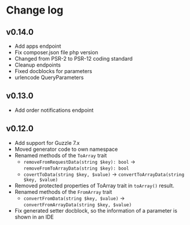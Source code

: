 # Change log

## v0.14.0

- Add apps endpoint
- Fix composer.json file php version
- Changed from PSR-2 to PSR-12 coding standard
- Cleanup endpoints
- Fixed docblocks for parameters
- urlencode QueryParameters

## v0.13.0

- Add order notifications endpoint

## v0.12.0

- Add support for Guzzle 7.x
- Moved generator code to own namespace
- Renamed methods of the `ToArray` trait
    - `removeFromRequestData(string $key): bool` -> `removeFromToArrayData(string $key): bool`
    - `covertToData(string $key, $value)` -> `convertToArrayData(string $key, $value)`
- Removed protected properties of ToArray trait in `toArray()` result.
- Renamed methods of the `FromArray` trait
    - `convertFromData(string $key, $value)` -> `convertFromArrayData(string $key, $value)`
- Fix generated setter docblock, so the information of a parameter is shown in an IDE